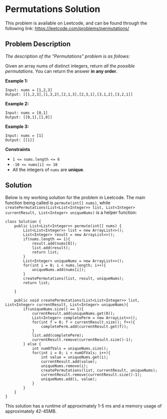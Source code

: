# Permutations Solution

This problem is available on Leetcode, and can be found through the following link: https://leetcode.com/problems/permutations/

## Problem Description

*The description of the "Permutations" problem is as follows:*

Given an array nums of distinct integers, return *all the possible permutations*. You can return the answer **in any order**.

**Example 1:**

```
Input: nums = [1,2,3]
Output: [[1,2,3],[1,3,2],[2,1,3],[2,3,1],[3,1,2],[3,2,1]]
```

**Example 2:**

```
Input: nums = [0,1]
Output: [[0,1],[1,0]]
```

**Example 3:**

```
Input: nums = [1]
Output: [[1]]
```

**Constraints**

- `1 <= nums.length <= 6`
- `-10 <= nums[i] <= 10`
- All the integers of `nums` are **unique**.

## Solution

Below is my working solution for the problem in Leetcode. The main function being called is `permute(int[] nums)`, while `createPermutations(List<List<Integer>> list, List<Integer> currentResult, List<Integer> uniqueNums)` is a helper function:

```
class Solution {
    public List<List<Integer>> permute(int[] nums) {
        List<List<Integer>> list = new ArrayList<>();
        List<Integer> result = new ArrayList<>();
        if(nums.length == 1){
            result.add(nums[0]);
            list.add(result);
            return list;
        }
        List<Integer> uniqueNums = new ArrayList<>();
        for(int i = 0; i < nums.length; i++){
            uniqueNums.add(nums[i]);
        }
        createPermutations(list, result, uniqueNums);
        return list;
        
    }
    
    public void createPermutations(List<List<Integer>> list, List<Integer> currentResult, List<Integer> uniqueNums){
        if(uniqueNums.size() == 1){
            currentResult.add(uniqueNums.get(0));
            List<Integer> completePerm = new ArrayList<>();
            for(int f = 0; f < currentResult.size(); f++){
                completePerm.add(currentResult.get(f));
            }
            list.add(completePerm);
            currentResult.remove(currentResult.size()-1);
        } else {
            int numOfVals = uniqueNums.size();
            for(int i = 0; i < numOfVals; i++){
                int value = uniqueNums.get(i);
                currentResult.add(value);
                uniqueNums.remove(i);
                createPermutations(list, currentResult, uniqueNums);
                currentResult.remove(currentResult.size()-1);
                uniqueNums.add(i, value);
            }
        }
    }
}
```
This solution has a runtime of approximately 1-5 ms and a memory usage of approximately 42-45MB. 
